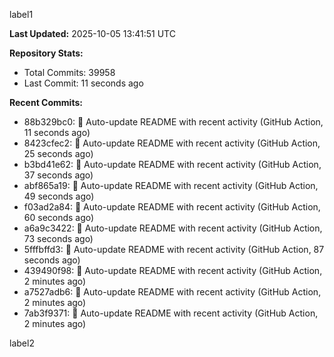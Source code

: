 
label1 
<!-- ACTIVITY_START -->
**Last Updated:** 2025-10-05 13:41:51 UTC

**Repository Stats:**
- Total Commits: 39958
- Last Commit: 11 seconds ago

**Recent Commits:**
- 88b329bc0: 🤖 Auto-update README with recent activity (GitHub Action, 11 seconds ago)
- 8423cfec2: 🤖 Auto-update README with recent activity (GitHub Action, 25 seconds ago)
- b3bd41e62: 🤖 Auto-update README with recent activity (GitHub Action, 37 seconds ago)
- abf865a19: 🤖 Auto-update README with recent activity (GitHub Action, 49 seconds ago)
- f03ad2a84: 🤖 Auto-update README with recent activity (GitHub Action, 60 seconds ago)
- a6a9c3422: 🤖 Auto-update README with recent activity (GitHub Action, 73 seconds ago)
- 5fffbffd3: 🤖 Auto-update README with recent activity (GitHub Action, 87 seconds ago)
- 439490f98: 🤖 Auto-update README with recent activity (GitHub Action, 2 minutes ago)
- a7527adb6: 🤖 Auto-update README with recent activity (GitHub Action, 2 minutes ago)
- 7ab3f9371: 🤖 Auto-update README with recent activity (GitHub Action, 2 minutes ago)
<!-- ACTIVITY_END -->

label2
